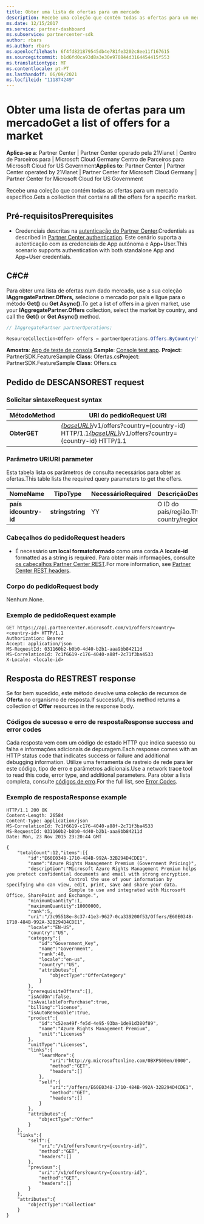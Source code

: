 ```yaml
---
title: Obter uma lista de ofertas para um mercado
description: Recebe uma coleção que contém todas as ofertas para um mercado específico.
ms.date: 12/15/2017
ms.service: partner-dashboard
ms.subservice: partnercenter-sdk
author: rbars
ms.author: rbars
ms.openlocfilehash: 6f4fd821879545db4e781fe3202c8ee11f167615
ms.sourcegitcommit: b1d6fd0ca93d8a3e30e970844d3164454415f553
ms.translationtype: MT
ms.contentlocale: pt-PT
ms.lasthandoff: 06/09/2021
ms.locfileid: "111874249"
---
```

# <a name="get-a-list-of-offers-for-a-market"></a><span data-ttu-id="94efd-103">Obter uma lista de ofertas para um mercado</span><span class="sxs-lookup"><span data-stu-id="94efd-103">Get a list of offers for a market</span></span>

<span data-ttu-id="94efd-104">**Aplica-se a**: Partner Center | Partner Center operado pela 21Vianet | Centro de Parceiros para | Microsoft Cloud Germany Centro de Parceiros para Microsoft Cloud for US Government</span><span class="sxs-lookup"><span data-stu-id="94efd-104">**Applies to**: Partner Center | Partner Center operated by 21Vianet | Partner Center for Microsoft Cloud Germany | Partner Center for Microsoft Cloud for US Government</span></span>

<span data-ttu-id="94efd-105">Recebe uma coleção que contém todas as ofertas para um mercado específico.</span><span class="sxs-lookup"><span data-stu-id="94efd-105">Gets a collection that contains all the offers for a specific market.</span></span>

## <a name="prerequisites"></a><span data-ttu-id="94efd-106">Pré-requisitos</span><span class="sxs-lookup"><span data-stu-id="94efd-106">Prerequisites</span></span>

- <span data-ttu-id="94efd-107">Credenciais descritas na [autenticação do Partner Center](partner-center-authentication.md).</span><span class="sxs-lookup"><span data-stu-id="94efd-107">Credentials as described in [Partner Center authentication](partner-center-authentication.md).</span></span> <span data-ttu-id="94efd-108">Este cenário suporta a autenticação com as credenciais de App autónoma e App+User.</span><span class="sxs-lookup"><span data-stu-id="94efd-108">This scenario supports authentication with both standalone App and App+User credentials.</span></span>

## <a name="c"></a><span data-ttu-id="94efd-109">C\#</span><span class="sxs-lookup"><span data-stu-id="94efd-109">C\#</span></span>

<span data-ttu-id="94efd-110">Para obter uma lista de ofertas num dado mercado, use a sua coleção **IAggregatePartner.Offers,** selecione o mercado por país e ligue para o método **Get()** ou **Get Async().**</span><span class="sxs-lookup"><span data-stu-id="94efd-110">To get a list of offers in a given market, use your **IAggregatePartner.Offers** collection, select the market by country, and call the **Get()** or **Get Async()** method.</span></span>

``` csharp
// IAggregatePartner partnerOperations;

ResourceCollection<Offer> offers = partnerOperations.Offers.ByCountry("US").Get();
```

<span data-ttu-id="94efd-111">**Amostra**: [App de teste de consola](console-test-app.md).</span><span class="sxs-lookup"><span data-stu-id="94efd-111">**Sample**: [Console test app](console-test-app.md).</span></span> <span data-ttu-id="94efd-112">**Project**: PartnerSDK.FeatureSample **Class**: Ofertas.cs</span><span class="sxs-lookup"><span data-stu-id="94efd-112">**Project**: PartnerSDK.FeatureSample **Class**: Offers.cs</span></span>

## <a name="rest-request"></a><span data-ttu-id="94efd-113">Pedido de DESCANSO</span><span class="sxs-lookup"><span data-stu-id="94efd-113">REST request</span></span>

### <a name="request-syntax"></a><span data-ttu-id="94efd-114">Solicitar sintaxe</span><span class="sxs-lookup"><span data-stu-id="94efd-114">Request syntax</span></span>

| <span data-ttu-id="94efd-115">Método</span><span class="sxs-lookup"><span data-stu-id="94efd-115">Method</span></span>  | <span data-ttu-id="94efd-116">URI do pedido</span><span class="sxs-lookup"><span data-stu-id="94efd-116">Request URI</span></span>                                                                          |
|---------|--------------------------------------------------------------------------------------|
| <span data-ttu-id="94efd-117">**Obter**</span><span class="sxs-lookup"><span data-stu-id="94efd-117">**GET**</span></span> | <span data-ttu-id="94efd-118">[*{baseURL}*](partner-center-rest-urls.md)/v1/offers?country={country-id} HTTP/1.1</span><span class="sxs-lookup"><span data-stu-id="94efd-118">[*{baseURL}*](partner-center-rest-urls.md)/v1/offers?country={country-id} HTTP/1.1</span></span>   |

### <a name="uri-parameter"></a><span data-ttu-id="94efd-119">Parâmetro URI</span><span class="sxs-lookup"><span data-stu-id="94efd-119">URI parameter</span></span>

<span data-ttu-id="94efd-120">Esta tabela lista os parâmetros de consulta necessários para obter as ofertas.</span><span class="sxs-lookup"><span data-stu-id="94efd-120">This table lists the required query parameters to get the offers.</span></span>

| <span data-ttu-id="94efd-121">Nome</span><span class="sxs-lookup"><span data-stu-id="94efd-121">Name</span></span>           | <span data-ttu-id="94efd-122">Tipo</span><span class="sxs-lookup"><span data-stu-id="94efd-122">Type</span></span>       | <span data-ttu-id="94efd-123">Necessário</span><span class="sxs-lookup"><span data-stu-id="94efd-123">Required</span></span> | <span data-ttu-id="94efd-124">Descrição</span><span class="sxs-lookup"><span data-stu-id="94efd-124">Description</span></span>            |
|----------------|------------|----------|------------------------|
| <span data-ttu-id="94efd-125">**país id**</span><span class="sxs-lookup"><span data-stu-id="94efd-125">**country-id**</span></span> | <span data-ttu-id="94efd-126">**string**</span><span class="sxs-lookup"><span data-stu-id="94efd-126">**string**</span></span> | <span data-ttu-id="94efd-127">Y</span><span class="sxs-lookup"><span data-stu-id="94efd-127">Y</span></span>        | <span data-ttu-id="94efd-128">O ID do país/região.</span><span class="sxs-lookup"><span data-stu-id="94efd-128">The country/region ID.</span></span> |

### <a name="request-headers"></a><span data-ttu-id="94efd-129">Cabeçalhos do pedido</span><span class="sxs-lookup"><span data-stu-id="94efd-129">Request headers</span></span>

- <span data-ttu-id="94efd-130">É necessário **um local formatoformado** como uma corda.</span><span class="sxs-lookup"><span data-stu-id="94efd-130">A **locale-id** formatted as a string is required.</span></span>
<span data-ttu-id="94efd-131">Para obter mais informações, consulte [os cabeçalhos Partner Center REST](headers.md).</span><span class="sxs-lookup"><span data-stu-id="94efd-131">For more information, see [Partner Center REST headers](headers.md).</span></span>

### <a name="request-body"></a><span data-ttu-id="94efd-132">Corpo do pedido</span><span class="sxs-lookup"><span data-stu-id="94efd-132">Request body</span></span>

<span data-ttu-id="94efd-133">Nenhum.</span><span class="sxs-lookup"><span data-stu-id="94efd-133">None.</span></span>

### <a name="request-example"></a><span data-ttu-id="94efd-134">Exemplo de pedido</span><span class="sxs-lookup"><span data-stu-id="94efd-134">Request example</span></span>

```http
GET https://api.partnercenter.microsoft.com/v1/offers?country=<country-id> HTTP/1.1
Authorization: Bearer
Accept: application/json
MS-RequestId: 031160b2-b0b0-4d40-b2b1-aaa9bb84211d
MS-CorrelationId: 7c1f6619-c176-4040-a88f-2c71f3ba4533
X-Locale: <locale-id>
```

## <a name="rest-response"></a><span data-ttu-id="94efd-135">Resposta do REST</span><span class="sxs-lookup"><span data-stu-id="94efd-135">REST response</span></span>

<span data-ttu-id="94efd-136">Se for bem sucedido, este método devolve uma coleção de recursos de **Oferta** no organismo de resposta.</span><span class="sxs-lookup"><span data-stu-id="94efd-136">If successful, this method returns a collection of **Offer** resources in the response body.</span></span>

### <a name="response-success-and-error-codes"></a><span data-ttu-id="94efd-137">Códigos de sucesso e erro de resposta</span><span class="sxs-lookup"><span data-stu-id="94efd-137">Response success and error codes</span></span>

<span data-ttu-id="94efd-138">Cada resposta vem com um código de estado HTTP que indica sucesso ou falha e informações adicionais de depuragem.</span><span class="sxs-lookup"><span data-stu-id="94efd-138">Each response comes with an HTTP status code that indicates success or failure and additional debugging information.</span></span> <span data-ttu-id="94efd-139">Utilize uma ferramenta de rastreio de rede para ler este código, tipo de erro e parâmetros adicionais.</span><span class="sxs-lookup"><span data-stu-id="94efd-139">Use a network trace tool to read this code, error type, and additional parameters.</span></span> <span data-ttu-id="94efd-140">Para obter a lista completa, consulte [códigos de erro](error-codes.md).</span><span class="sxs-lookup"><span data-stu-id="94efd-140">For the full list, see [Error Codes](error-codes.md).</span></span>

### <a name="response-example"></a><span data-ttu-id="94efd-141">Exemplo de resposta</span><span class="sxs-lookup"><span data-stu-id="94efd-141">Response example</span></span>

```http
HTTP/1.1 200 OK
Content-Length: 26584
Content-Type: application/json
MS-CorrelationId: 7c1f6619-c176-4040-a88f-2c71f3ba4533
MS-RequestId: 031160b2-b0b0-4d40-b2b1-aaa9bb84211d
Date: Mon, 23 Nov 2015 23:20:44 GMT

{
    "totalCount":12,"items":[{
        "id":"E60E0348-1710-484B-992A-32B294D4CDE1",
        "name":"Azure Rights Management Premium (Government Pricing)",
        "description":"Microsoft Azure Rights Management Premium helps you protect confidential documents and email with strong encryption.
                       Control the use of your information by specifying who can view, edit, print, save and share your data.
                       Simple to use and integrated with Microsoft Office, SharePoint and Exchange.",
        "minimumQuantity":1,
        "maximumQuantity":10000000,
        "rank":5,
        "uri":"/3c95518e-8c37-41e3-9627-0ca339200f53/Offers/E60E0348-1710-484B-992A-32B294D4CDE1",
        "locale":"EN-US",
        "country":"US",
        "category":{
            "id":"Government_Key",
            "name":"Government",
            "rank":40,
            "locale":"en-us",
            "country":"US",
            "attributes":{
                "objectType":"OfferCategory"
            }
        },
        "prerequisiteOffers":[],
        "isAddOn":false,
        "isAvailableForPurchase":true,
        "billing":"license",
        "isAutoRenewable":true,
        "product":{
            "id":"c52ea49f-fe5d-4e95-93ba-1de91d380f89",
            "name":"Azure Rights Management Premium",
            "unit":"Licenses"
        },
        "unitType":"Licenses",
        "links":{
            "learnMore":{
                "uri":"http://g.microsoftonline.com/0BXPS00en/0000",
                "method":"GET",
                "headers":[]
            },
            "self":{
                "uri":"/offers/E60E0348-1710-484B-992A-32B294D4CDE1",
                "method":"GET",
                "headers":[]
            }
        },
        "attributes":{
            "objectType":"Offer"
        }
    },
    "links":{
        "self":{
            "uri":"/v1/offers?country={country-id}",
            "method":"GET",
            "headers":[]
        },
        "previous":{
            "uri":"/v1/offers?country={country-id}",
            "method":"GET",
            "headers":[]
        }
    },
    "attributes":{
        "objectType":"Collection"
    }
}
```
